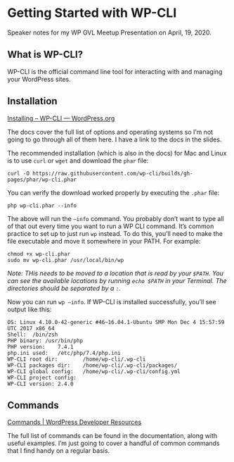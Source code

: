 # Getting Started with WP-CLI
Speaker notes for my WP GVL Meetup Presentation on April, 19, 2020.

## What is WP-CLI?

WP-CLI is the official command line tool for interacting with and managing your WordPress sites.

## Installation
[Installing – WP-CLI — WordPress.org](https://make.wordpress.org/cli/handbook/installing/)

The docs cover the full list of options and operating systems so I’m not going to go through all of them here. I have a link to the docs in the slides.

The recommended installation (which is also in the docs) for Mac and Linux is to use `curl` or `wget` and download the `phar` file:

```
curl -O https://raw.githubusercontent.com/wp-cli/builds/gh-pages/phar/wp-cli.phar
```

You can verify the download worked properly by executing the `.phar` file:

```
php wp-cli.phar --info
```

The above will run the `—info` command. You probably don’t want to type all of that out every time you want to run a WP CLI command. It’s common practice to set up to just run `wp` instead. To do this, you’ll need to make the file executable and move it somewhere in your PATH. For example:

```
chmod +x wp-cli.phar
sudo mv wp-cli.phar /usr/local/bin/wp
```

_Note: THis needs to be moved to a location that is read by your `$PATH`. You can see the available locations by running `echo $PATH` in your Terminal. The directories should be separated by a `:`._

Now you can run `wp —info`. If WP-CLI is installed successfully, you’ll see output like this:

```
OS:	Linux 4.10.0-42-generic #46~16.04.1-Ubuntu SMP Mon Dec 4 15:57:59 UTC 2017 x86_64
Shell:	/bin/zsh
PHP binary:	/usr/bin/php
PHP version:	7.4.1
php.ini used:	/etc/php/7.4/php.ini
WP-CLI root dir:        /home/wp-cli/.wp-cli
WP-CLI packages dir:    /home/wp-cli/.wp-cli/packages/
WP-CLI global config:   /home/wp-cli/.wp-cli/config.yml
WP-CLI project config:
WP-CLI version:	2.4.0
```


## Commands
[Commands | WordPress Developer Resources](https://developer.wordpress.org/cli/commands/)

The full list of commands can be found in the documentation, along with useful examples. I’m just going to cover a handful of common commands that I find handy on a regular basis.
